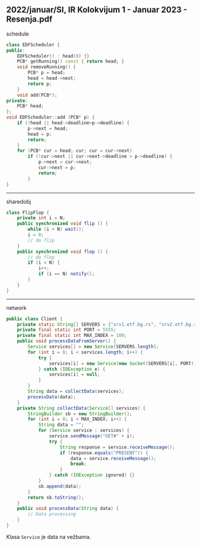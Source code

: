 2022/januar/SI, IR Kolokvijum 1 - Januar 2023 - Resenja.pdf
--------------------------------------------------------------------------------
schedule
```cpp
class EDFScheduler {
public:
    EDFScheduler() : head(0) {}
    PCB* getRunning() const { return head; }
    void removeRunning() {
        PCB* p = head;
        head = head->next;
        return p;
    }
    void add(PCB*);
private:
    PCB* head;
};
void EDFScheduler::add (PCB* p) {
    if (!head || head->deadline>p->deadline) {
        p->next = head;
        head = p;
        return;
    }
    for (PCB* cur = head; cur; cur = cur->next)
        if (!cur->next || cur->next->deadline > p->deadline) {
            p->next = cur->next;
            cur->next = p;
            return;
        }
}
```

--------------------------------------------------------------------------------
sharedobj
```java
class FlipFlop {
    private int i = N;
    public synchronized void flip () {
        while (i < N) wait();
        i = 0;
        // do flip
    }
    public synchronized void flop () {
        // do flop
        if (i < N) {
            i++;
            if (i == N) notify();
        }
    }
}
```

--------------------------------------------------------------------------------
network
```java
public class Client {
    private static String[] SERVERS = {"srv1.etf.bg.rs", "srv2.etf.bg.rs"};
    private final static int PORT = 5555;
    private final static int MAX_INDEX = 100;
    public void processDataFromServer() {
        Service services[] = new Service[SERVERS.length];
        for (int i = 0; i < services.length; i++) {
            try {
                services[i] = new Service(new Socket(SERVERS[i], PORT));
            } catch (IOException e) {
                services[i] = null;
            }
        }
        String data = collectData(services);
        processData(data);
    }
    private String collectData(Service[] services) {
        StringBuilder sb = new StringBuilder();
        for (int i = 0; i < MAX_INDEX; i++) {
            String data = "";
            for (Service service : services) {
                service.sendMessage("GET#" + i);
                try {
                    String response = service.receiveMessage();
                    if (response.equals("PRESENT")) {
                        data = service.receiveMessage();
                        break;
                    }
                } catch (IOException ignored) {}
            }
            sb.append(data);
        }
        return sb.toString();
    }
    public void processData(String data) {
        // Data processing
    }
}
```
Klasa `Service` je data na vežbama.
